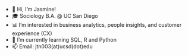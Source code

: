 - 👋 Hi, I’m Jasmine!
- 🎓 Sociology B.A. @ UC San Diego
- 📊 I’m interested in business analytics, people insights, and customer experience (CX)
- 🌱 I’m currently learning SQL, R and Python
- 📫 Email: jtn003(at)ucsd(dot)edu

<!---
jtn00/jtn00 is a ✨ special ✨ repository because its `README.md` (this file) appears on your GitHub profile.
You can click the Preview link to take a look at your changes.
--->

